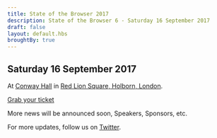 ```yaml
---
title: State of the Browser 2017
description: State of the Browser 6 - Saturday 16 September 2017
draft: false
layout: default.hbs
broughtBy: true
---
```

## Saturday 16 September 2017

At [Conway Hall](https://conwayhall.org.uk/) in [Red Lion Square, Holborn, London](https://goo.gl/maps/HL9XGSxDgxu).

<a href="https://getinvited.to/webstandards/sotb6/" class="primary large button">Grab your ticket</a>

More news will be announced soon, Speakers, Sponsors, etc.

For more updates, follow us on [Twitter](https://twitter.com/webstandards).
